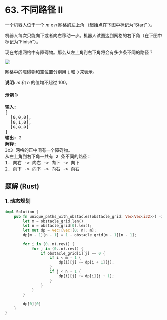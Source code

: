 # 63. 不同路径 II
一个机器人位于一个 *m* x *n* 网格的左上角 （起始点在下图中标记为“Start” ）。

机器人每次只能向下或者向右移动一步。机器人试图达到网格的右下角（在下图中标记为“Finish”）。

现在考虑网格中有障碍物。那么从左上角到右下角将会有多少条不同的路径？

![](https://assets.leetcode-cn.com/aliyun-lc-upload/uploads/2018/10/22/robot_maze.png)

网格中的障碍物和空位置分别用 `1` 和 `0` 来表示。

**说明:** *m* 和 *n* 的值均不超过 100。

#### 示例 1:
<pre>
<strong>输入:</strong>
[
  [0,0,0],
  [0,1,0],
  [0,0,0]
]
<strong>输出:</strong> 2
<strong>解释:</strong>
3x3 网格的正中间有一个障碍物。
从左上角到右下角一共有 2 条不同的路径：
1. 向右 -> 向右 -> 向下 -> 向下
2. 向下 -> 向下 -> 向右 -> 向右
</pre>

## 题解 (Rust)

### 1. 动态规划
```Rust
impl Solution {
    pub fn unique_paths_with_obstacles(obstacle_grid: Vec<Vec<i32>>) -> i32 {
        let m = obstacle_grid.len();
        let n = obstacle_grid[0].len();
        let mut dp = vec![vec![0; n]; m];
        dp[m - 1][n - 1] = 1 - obstacle_grid[m - 1][n - 1];

        for i in (0..m).rev() {
            for j in (0..n).rev() {
                if obstacle_grid[i][j] == 0 {
                    if i < m - 1 {
                        dp[i][j] += dp[i + 1][j];
                    }
                    if j < n - 1 {
                        dp[i][j] += dp[i][j + 1];
                    }
                }
            }
        }

        dp[0][0]
    }
}
```
